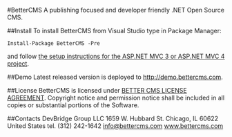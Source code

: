 ﻿#BetterCMS
A publishing focused and developer friendly .NET Open Source CMS.

##Install
To install BetterCMS from Visual Studio type in Package Manager:
<pre><code>Install-Package BetterCMS -Pre</code></pre>
and follow [the setup instructions for the ASP.NET MVC 3 or ASP.NET MVC 4 project](https://github.com/devbridge/BetterCMS/wiki/Setup-ASP.NET-MVC-3-or-ASP.NET-MVC-4-project).

##Demo
Latest released version is deployed to http://demo.bettercms.com.

##License
BetterCMS is licensed under [BETTER CMS LICENSE AGREEMENT](http://www.bettercms.com/license.txt).
Copyright notice and permission notice shall be included in all copies or substantial portions of the Software.

##Contacts
DevBridge Group LLC
1659 W. Hubbard St.
Chicago, IL 60622
United States
tel. (312) 242-1642
info@bettercms.com
www.bettercms.com